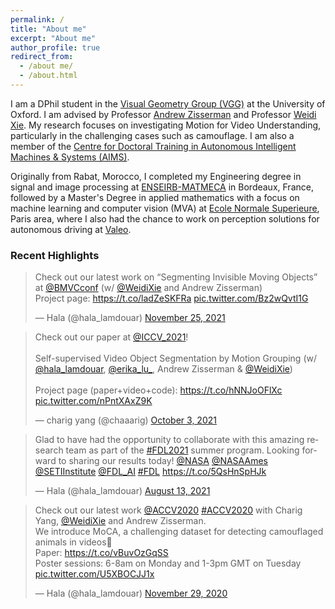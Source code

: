 ```yaml
---
permalink: /
title: "About me"
excerpt: "About me"
author_profile: true
redirect_from: 
  - /about me/
  - /about.html
---
```


I am a DPhil student in the <a href="https://www.robots.ox.ac.uk/~vgg/">Visual Geometry Group (VGG)</a> at the University of Oxford. I am advised by Professor <a href="https://www.robots.ox.ac.uk/~az/">Andrew Zisserman</a> and Professor <a href="https://weidixie.github.io">Weidi Xie</a>. My research focuses on investigating Motion for Video Understanding, particularly in the challenging cases such as camouflage. I am also a member of the <a href="https://aims.robots.ox.ac.uk">Centre for Doctoral Training in Autonomous Intelligent Machines & Systems (AIMS)</a>.

Originally from Rabat, Morocco, I completed my Engineering degree in signal and image processing at <a href="https://enseirb-matmeca.bordeaux-inp.fr/fr">ENSEIRB-MATMECA</a> in Bordeaux, France, followed by a Master's Degree in applied mathematics with a focus on machine learning and computer vision (MVA) at <a href="http://math.ens-paris-saclay.fr/version-francaise/formations/master-mva/">Ecole Normale Superieure</a>, Paris area, where I also had the chance to work on perception solutions for autonomous driving at <a href="https://www.valeo.com/en/">Valeo</a>.


<h3 id="recent-highlights">Recent Highlights</h3>

<blockquote class="twitter-tweet"><p lang="en" dir="ltr">Check out our latest work on “Segmenting Invisible Moving Objects” at <a href="https://twitter.com/BMVCconf?ref_src=twsrc%5Etfw">@BMVCconf</a> (w/ <a href="https://twitter.com/WeidiXie?ref_src=twsrc%5Etfw">@WeidiXie</a> and Andrew Zisserman) <br>Project page: <a href="https://t.co/ladZeSKFRa">https://t.co/ladZeSKFRa</a> <a href="https://t.co/Bz2wQvtI1G">pic.twitter.com/Bz2wQvtI1G</a></p>&mdash; Hala (@hala_lamdouar) <a href="https://twitter.com/hala_lamdouar/status/1463819330605436933?ref_src=twsrc%5Etfw">November 25, 2021</a></blockquote> <script async src="https://platform.twitter.com/widgets.js" charset="utf-8"></script>

<blockquote class="twitter-tweet"><p lang="en" dir="ltr">Check out our paper at <a href="https://twitter.com/ICCV_2021?ref_src=twsrc%5Etfw">@ICCV_2021</a>!<br><br>Self-supervised Video Object Segmentation by Motion Grouping (w/ <a href="https://twitter.com/hala_lamdouar?ref_src=twsrc%5Etfw">@hala_lamdouar</a>, <a href="https://twitter.com/erika_lu_?ref_src=twsrc%5Etfw">@erika_lu_</a>, Andrew Zisserman &amp; <a href="https://twitter.com/WeidiXie?ref_src=twsrc%5Etfw">@WeidiXie</a>)<br><br>Project page (paper+video+code): <a href="https://t.co/hNNJoOFlXc">https://t.co/hNNJoOFlXc</a> <a href="https://t.co/nPntXAxZ9K">pic.twitter.com/nPntXAxZ9K</a></p>&mdash; charig yang (@chaaarig) <a href="https://twitter.com/chaaarig/status/1444583620149121024?ref_src=twsrc%5Etfw">October 3, 2021</a></blockquote> <script async src="https://platform.twitter.com/widgets.js" charset="utf-8"></script>


<blockquote class="twitter-tweet"><p lang="en" dir="ltr">Glad to have had the opportunity to collaborate with this amazing research team as part of the <a href="https://twitter.com/hashtag/FDL2021?src=hash&amp;ref_src=twsrc%5Etfw">#FDL2021</a> summer program. Looking forward to sharing our results today! <a href="https://twitter.com/NASA?ref_src=twsrc%5Etfw">@NASA</a> <a href="https://twitter.com/NASAAmes?ref_src=twsrc%5Etfw">@NASAAmes</a> <a href="https://twitter.com/SETIInstitute?ref_src=twsrc%5Etfw">@SETIInstitute</a> <a href="https://twitter.com/FDL_AI?ref_src=twsrc%5Etfw">@FDL_AI</a> <a href="https://twitter.com/hashtag/FDL?src=hash&amp;ref_src=twsrc%5Etfw">#FDL</a> <a href="https://t.co/5QsHnSpHJk">https://t.co/5QsHnSpHJk</a></p>&mdash; Hala (@hala_lamdouar) <a href="https://twitter.com/hala_lamdouar/status/1426186543249637381?ref_src=twsrc%5Etfw">August 13, 2021</a></blockquote> <script async src="https://platform.twitter.com/widgets.js" charset="utf-8"></script>

<blockquote class="twitter-tweet"><p lang="en" dir="ltr">Check out our latest work <a href="https://twitter.com/accv2020?ref_src=twsrc%5Etfw">@ACCV2020</a> <a href="https://twitter.com/hashtag/ACCV2020?src=hash&amp;ref_src=twsrc%5Etfw">#ACCV2020</a> with Charig Yang, <a href="https://twitter.com/WeidiXie?ref_src=twsrc%5Etfw">@WeidiXie</a> and Andrew Zisserman.<br>We introduce MoCA, a challenging dataset for detecting camouflaged animals in videos🦎<br>Paper: <a href="https://t.co/vBuvOzGqSS">https://t.co/vBuvOzGqSS</a><br>Poster sessions: 6-8am on Monday and 1-3pm GMT on Tuesday <a href="https://t.co/U5XBOCJJ1x">pic.twitter.com/U5XBOCJJ1x</a></p>&mdash; Hala (@hala_lamdouar) <a href="https://twitter.com/hala_lamdouar/status/1333146428634488843?ref_src=twsrc%5Etfw">November 29, 2020</a></blockquote> <script async src="https://platform.twitter.com/widgets.js" charset="utf-8"></script>


